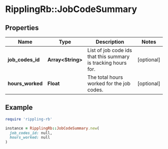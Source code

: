 # RipplingRb::JobCodeSummary

## Properties

| Name | Type | Description | Notes |
| ---- | ---- | ----------- | ----- |
| **job_codes_id** | **Array&lt;String&gt;** | List of job code ids that this summary is tracking hours for. | [optional] |
| **hours_worked** | **Float** | The total hours worked for the job codes. | [optional] |

## Example

```ruby
require 'rippling-rb'

instance = RipplingRb::JobCodeSummary.new(
  job_codes_id: null,
  hours_worked: null
)
```

